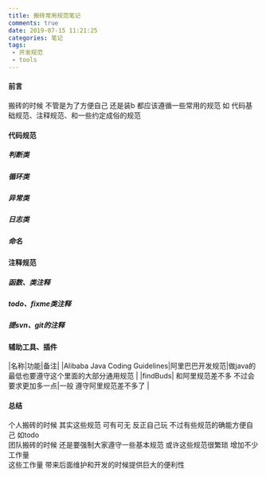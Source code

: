 ```yaml
---
title: 搬砖常用规范笔记
comments: true
date: 2019-07-15 11:21:25
categories: 笔记
tags:
 - 开发规范
 - tools 
---
```

#### 前言 
搬砖的时候 不管是为了方便自己 还是装b  都应该遵循一些常用的规范 
如 代码基础规范、注释规范、和一些约定成俗的规范  


#### 代码规范
##### 判断类
##### 循环类
##### 异常类
##### 日志类 
##### 命名


#### 注释规范
##### 函数、类注释 
##### todo、fixme类注释
##### 提svn、git的注释 

#### 辅助工具、插件
|名称|功能|备注|
|Alibaba Java Coding Guidelines|阿里巴巴开发规范|做java的 最低也要遵守这个里面的大部分通用规范 |
|findBuds| 和阿里规范差不多 不过会要求更加多一点|一般 遵守阿里规范差不多了 |
#### 总结 
个人搬砖的时候 其实这些规范 可有可无  反正自己玩  不过有些规范的确能方便自己 如todo     
团队搬砖的时候 还是要强制大家遵守一些基本规范 或许这些规范很繁琐 增加不少工作量    
这些工作量 带来后面维护和开发的时候提供巨大的便利性  



